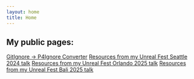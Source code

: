 ```yaml
---
layout: home
title: Home
---
```


<div>
    <h2>My public pages:</h2>
    <div class="links">
        <a href="p4ignore-converter/" class="link-button">GitIgnore -> P4Ignore Converter</a>
        <a href="uefest2024/" class="link-button">Resources from my Unreal Fest Seattle 2024 talk</a>
        <a href="unreal-orlando-2025/" class="link-button">Resources from my Unreal Fest Orlando 2025 talk</a>
        <a href="unreal-bali-2025/" class="link-button">Resources from my Unreal Fest Bali 2025 talk</a>
    </div>
</div>